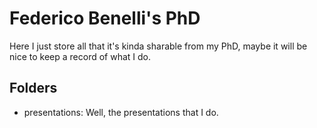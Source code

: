 # Federico Benelli's PhD
Here I just store all that it's kinda sharable from my PhD, maybe it will be
nice to keep a record of what I do.

## Folders

- presentations: Well, the presentations that I do.

